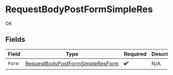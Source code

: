 # RequestBodyPostFormSimpleRes

OK


## Fields

| Field                                                                                           | Type                                                                                            | Required                                                                                        | Description                                                                                     |
| ----------------------------------------------------------------------------------------------- | ----------------------------------------------------------------------------------------------- | ----------------------------------------------------------------------------------------------- | ----------------------------------------------------------------------------------------------- |
| `Form`                                                                                          | [RequestBodyPostFormSimpleResForm](../../models/operations/requestbodypostformsimpleresform.md) | :heavy_check_mark:                                                                              | N/A                                                                                             |